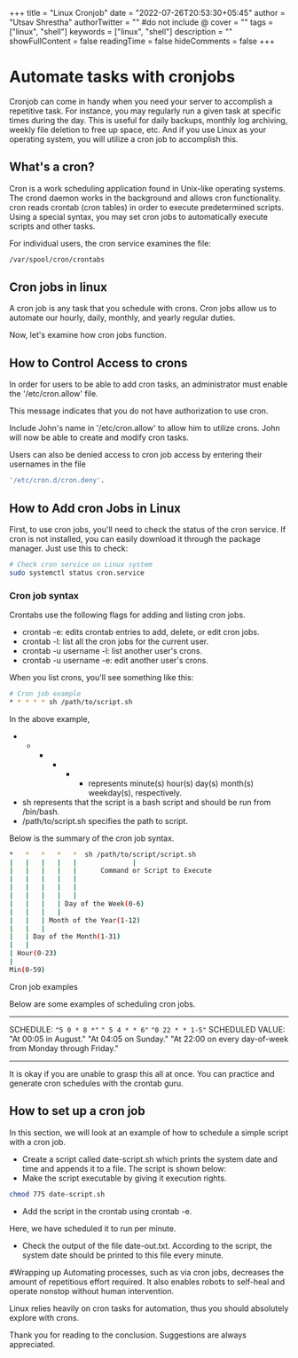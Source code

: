 +++
title = "Linux Cronjob"
date = "2022-07-26T20:53:30+05:45"
author = "Utsav Shrestha"
authorTwitter = "" #do not include @
cover = ""
tags = ["linux", "shell"]
keywords = ["linux", "shell"]
description = ""
showFullContent = false
readingTime = false
hideComments = false
+++

# Automate tasks with cronjobs

Cronjob can come in handy when you need your server to accomplish a repetitive task. For instance,
you may regularly run a given task at specific times during the day. This is useful for daily backups,
monthly log archiving, weekly file deletion to free up space, etc.
And if you use Linux as your operating system, you will utilize a cron job to accomplish this.

## What's a cron?

Cron is a work scheduling application found in Unix-like operating systems. The crond daemon works in
the background and allows cron functionality. cron reads crontab (cron tables) in order to execute predetermined scripts.
Using a special syntax, you may set cron jobs to automatically execute scripts and other tasks.

For individual users, the cron service examines the file:

```bash
/var/spool/cron/crontabs
```

## Cron jobs in linux

A cron job is any task that you schedule with crons. Cron jobs allow us to automate our hourly, daily, monthly, and yearly regular duties.

Now, let's examine how cron jobs function.

## How to Control Access to crons

In order for users to be able to add cron tasks, an administrator must enable the '/etc/cron.allow' file.

This message indicates that you do not have authorization to use cron.

Include John's name in '/etc/cron.allow' to allow him to utilize crons. John will now be able to create and modify cron tasks.

Users can also be denied access to cron job access by entering their usernames in the file

```bash
'/etc/cron.d/cron.deny'.
```

## How to Add cron Jobs in Linux

First, to use cron jobs, you'll need to check the status of the cron service. If cron is not installed, you can easily download it through the package manager. Just use this to check:

```bash
# Check cron service on Linux system
sudo systemctl status cron.service
```

### Cron job syntax

Crontabs use the following flags for adding and listing cron jobs.

- crontab -e: edits crontab entries to add, delete, or edit cron jobs.
- crontab -l: list all the cron jobs for the current user.
- crontab -u username -l: list another user's crons.
- crontab -u username -e: edit another user's crons.

When you list crons, you'll see something like this:

```bash
# Cron job example
* * * * * sh /path/to/script.sh
```

In the above example,

- - - - - - represents minute(s) hour(s) day(s) month(s) weekday(s), respectively.
- sh represents that the script is a bash script and should be run from /bin/bash.
- /path/to/script.sh specifies the path to script.

Below is the summary of the cron job syntax.

```bash
*   *   *   *   *  sh /path/to/script/script.sh
|   |   |   |   |              |
|   |   |   |   |      Command or Script to Execute
|   |   |   |   |
|   |   |   |   |
|   |   |   |   |
|   |   |   | Day of the Week(0-6)
|   |   |   |
|   |   | Month of the Year(1-12)
|   |   |
|   | Day of the Month(1-31)
|   |
| Hour(0-23)
|
Min(0-59)
```

Cron job examples

Below are some examples of scheduling cron jobs.

---

SCHEDULE: `"5 0 * 8 *"` `" 5 4 * * 6"` `"0 22 * * 1-5"`
SCHEDULED VALUE: "At 00:05 in August." "At 04:05 on Sunday." "At 22:00 on every day-of-week from Monday through Friday."

---

It is okay if you are unable to grasp this all at once. You can practice and generate cron schedules with the crontab guru.

## How to set up a cron job

In this section, we will look at an example of how to schedule a simple script with a cron job.

- Create a script called date-script.sh which prints the system date and time and appends it to a file. The script is shown below:
- Make the script executable by giving it execution rights.

```bash
chmod 775 date-script.sh
```

- Add the script in the crontab using crontab -e.

Here, we have scheduled it to run per minute.

- Check the output of the file date-out.txt. According to the script, the system date should be printed to this file every minute.

#Wrapping up
Automating processes, such as via cron jobs, decreases the amount of repetitious effort required. It also enables robots to self-heal and operate nonstop without human intervention.

Linux relies heavily on cron tasks for automation, thus you should absolutely explore with crons.

Thank you for reading to the conclusion. Suggestions are always appreciated.
